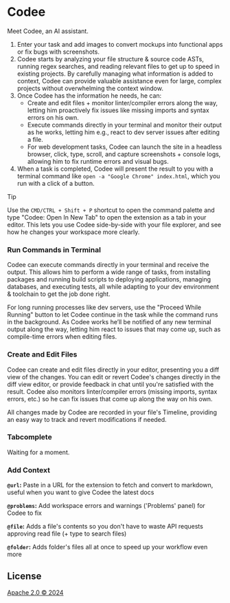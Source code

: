 # Codee

Meet Codee, an AI assistant.

1. Enter your task and add images to convert mockups into functional apps or fix bugs with screenshots.
2. Codee starts by analyzing your file structure & source code ASTs, running regex searches, and reading relevant files to get up to speed in existing projects. By carefully managing what information is added to context, Codee can provide valuable assistance even for large, complex projects without overwhelming the context window.
3. Once Codee has the information he needs, he can:
    - Create and edit files + monitor linter/compiler errors along the way, letting him proactively fix issues like missing imports and syntax errors on his own.
    - Execute commands directly in your terminal and monitor their output as he works, letting him e.g., react to dev server issues after editing a file.
    - For web development tasks, Codee can launch the site in a headless browser, click, type, scroll, and capture screenshots + console logs, allowing him to fix runtime errors and visual bugs.
4. When a task is completed, Codee will present the result to you with a terminal command like `open -a "Google Chrome" index.html`, which you run with a click of a button.

> [!TIP]
> Use the `CMD/CTRL + Shift + P` shortcut to open the command palette and type "Codee: Open In New Tab" to open the extension as a tab in your editor. This lets you use Codee side-by-side with your file explorer, and see how he changes your workspace more clearly.

### Run Commands in Terminal
Codee can execute commands directly in your terminal and receive the output. This allows him to perform a wide range of tasks, from installing packages and running build scripts to deploying applications, managing databases, and executing tests, all while adapting to your dev environment & toolchain to get the job done right.

For long running processes like dev servers, use the "Proceed While Running" button to let Codee continue in the task while the command runs in the background. As Codee works he’ll be notified of any new terminal output along the way, letting him react to issues that may come up, such as compile-time errors when editing files.

### Create and Edit Files

Codee can create and edit files directly in your editor, presenting you a diff view of the changes. You can edit or revert Codee's changes directly in the diff view editor, or provide feedback in chat until you're satisfied with the result. Codee also monitors linter/compiler errors (missing imports, syntax errors, etc.) so he can fix issues that come up along the way on his own.

All changes made by Codee are recorded in your file's Timeline, providing an easy way to track and revert modifications if needed.

### Tabcomplete
Waiting for a moment.

### Add Context

**`@url`:** Paste in a URL for the extension to fetch and convert to markdown, useful when you want to give Codee the latest docs

**`@problems`:** Add workspace errors and warnings ('Problems' panel) for Codee to fix

**`@file`:** Adds a file's contents so you don't have to waste API requests approving read file (+ type to search files)

**`@folder`:** Adds folder's files all at once to speed up your workflow even more

## License

[Apache 2.0 © 2024](./LICENSE)
